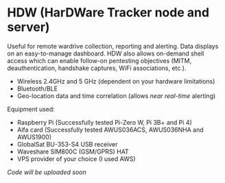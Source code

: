 # HDW (HarDWare Tracker node and server)  
Useful for remote wardrive collection, reporting and alerting. Data displays on an easy-to-manage dashboard. HDW also allows on-demand shell access which can enable follow-on pentesting objectives (MITM, deauthentication, handshake captures, WiFi associations, etc.).

- Wireless 2.4GHz and 5 GHz (dependent on your hardware limitations)
- Bluetooth/BLE
- Geo-location data and time correlation (allows *near real-time* alerting)

Equipment used:
- Raspberry Pi (Successfully tested Pi-Zero W, Pi 3B+ and Pi 4)
- Alfa card (Successfully tested AWUS036ACS, AWUS036NHA and AWUS1900)
- GlobalSat BU-353-S4 USB receiver
- Waveshare SIM800C (GSM/GPRS) HAT
- VPS provider of your choice (I used AWS)

*Code will be uploaded soon*  
